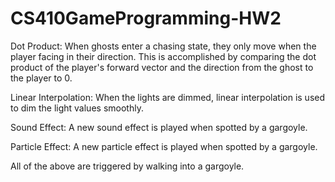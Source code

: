# CS410GameProgramming-HW2

Dot Product: When ghosts enter a chasing state, they only move when the player facing in their direction. This is accomplished by comparing the dot product of the player's forward vector and the direction from the ghost to the player to 0.

Linear Interpolation: When the lights are dimmed, linear interpolation is used to dim the light values smoothly.

Sound Effect: A new sound effect is played when spotted by a gargoyle.

Particle Effect: A new particle effect is played when spotted by a gargoyle.

All of the above are triggered by walking into a gargoyle.

